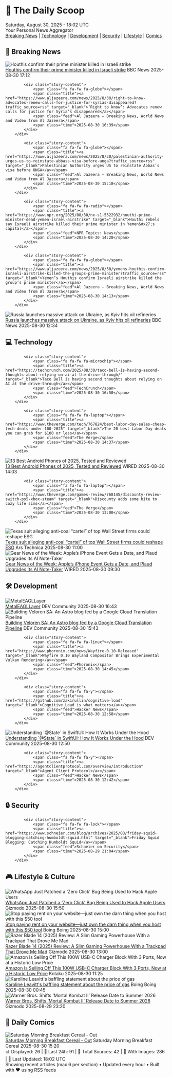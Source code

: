 <!-- Processing 54 RSS feeds at 2025-08-30 18:01:53 UTC -->
<!-- Processing: XKCD -->
<!-- Processing: Penny Arcade -->
<!-- Processing: Poorly Drawn Lines -->
<!-- Processing: Garfield -->
<!-- Processing: Girl Genius -->
<!-- Processing: Dinosaur Comics -->
<!-- Processing: BBC World News -->
<!-- Processing: BBC Breaking News -->
<!-- Processing: Al Jazeera Breaking News -->
<!-- Processing: NBC News Breaking -->
<!-- Processing: Sky News World -->
<!-- Processing: O'Reilly Radar -->
<!-- Processing: Slashdot -->
<!-- Processing: Lobsters Python -->
<!-- Processing: Hacker News -->
<!-- Processing: Phoronix Linux News -->
<!-- Processing: It's FOSS -->
<!-- Processing: OMG! Ubuntu -->
<!-- Processing: GitLab Blog -->
<!-- Processing: InfoQ -->
<!-- Processing: Martin Fowler -->
<!-- Processing: Coding Horror -->
<!-- Processing: Lifehacker -->
<!-- Processing: Boing Boing -->
<!-- Processing: Krebs on Security -->
<!-- Processing: Schneier on Security -->
<!-- Generated 2 new posts out of 26 feeds processed -->
<div class="newspaper-header">
    <h1 class="newspaper-title">📰 The Daily Scoop</h1>
    <div class="newspaper-date">Saturday, August 30, 2025 - 18:02 UTC</div>
    <div class="newspaper-subtitle">Your Personal News Aggregator</div>
</div>

<div class="newspaper-nav">
    <a href="#breaking">Breaking News</a> |
    <a href="#tech">Technology</a> |
    <a href="#dev">Development</a> |
    <a href="#security">Security</a> |
    <a href="#lifestyle">Lifestyle</a> |
    <a href="#webcomics">Comics</a>
</div>

<div class="news-section breaking-news" id="breaking">
<h2 class="section-header">🚨 Breaking News</h2>
<div class="stories-container">
<div class="story">
            <img src="https://ichef.bbci.co.uk/ace/standard/240/cpsprodpb/d209/live/eefe5f50-85b8-11f0-9cf6-cbf3e73ce2b9.jpg" alt="Houthis confirm their prime minister killed in Israeli strike" class="story-image" loading="lazy" onerror="this.style.display='none'">
            <div class="story-content">
                <span class="fa fa-fw fa-earth-americas"></span>
                <span class="title"><a href="https://www.bbc.com/news/articles/c620ykrxedwo?at_medium=RSS&at_campaign=rss" target="_blank">Houthis confirm their prime minister killed in Israeli strike</a></span>
                <span class="feed">BBC News</span>
                <span class="time">2025-08-30 17:12</span>
            </div>
        </div>
<div class="story">
            
            <div class="story-content">
                <span class="fa fa-fw fa-globe"></span>
                <span class="title"><a href="https://www.aljazeera.com/news/2025/8/30/right-to-know-advocates-renew-calls-for-justice-for-syrias-disappeared?traffic_source=rss" target="_blank">‘Right to know’: Advocates renew calls for justice for Syria’s disappeared</a></span>
                <span class="feed">Al Jazeera – Breaking News, World News and Video from Al Jazeera</span>
                <span class="time">2025-08-30 16:39</span>
            </div>
        </div>
<div class="story">
            
            <div class="story-content">
                <span class="fa fa-fw fa-globe"></span>
                <span class="title"><a href="https://www.aljazeera.com/news/2025/8/30/palestinian-authority-urges-us-to-reinstate-abbass-visa-before-unga?traffic_source=rss" target="_blank">Palestinian Authority urges US to reinstate Abbas’s visa before UNGA</a></span>
                <span class="feed">Al Jazeera – Breaking News, World News and Video from Al Jazeera</span>
                <span class="time">2025-08-30 15:18</span>
            </div>
        </div>
<div class="story">
            
            <div class="story-content">
                <span class="fa fa-fw fa-radio"></span>
                <span class="title"><a href="https://www.npr.org/2025/08/30/nx-s1-5522932/houthi-prime-minister-dead-yemen-israel-airstrike" target="_blank">Houthi rebels say Israeli airstrike killed their prime minister in Yemen&#x27;s capital</a></span>
                <span class="feed">NPR Topics: News</span>
                <span class="time">2025-08-30 14:28</span>
            </div>
        </div>
<div class="story">
            
            <div class="story-content">
                <span class="fa fa-fw fa-globe"></span>
                <span class="title"><a href="https://www.aljazeera.com/news/2025/8/30/yemens-houthis-confirm-israeli-airstrike-killed-the-groups-prime-minister?traffic_source=rss" target="_blank">Yemen’s Houthis confirm Israeli airstrike killed the group’s prime minister</a></span>
                <span class="feed">Al Jazeera – Breaking News, World News and Video from Al Jazeera</span>
                <span class="time">2025-08-30 14:13</span>
            </div>
        </div>
<div class="story">
            <img src="https://ichef.bbci.co.uk/ace/standard/240/cpsprodpb/c18f/live/86114700-8581-11f0-ab22-d347aa25866a.jpg" alt="Russia launches massive attack on Ukraine, as Kyiv hits oil refineries" class="story-image" loading="lazy" onerror="this.style.display='none'">
            <div class="story-content">
                <span class="fa fa-fw fa-earth-americas"></span>
                <span class="title"><a href="https://www.bbc.com/news/articles/c4g614x9kqko?at_medium=RSS&at_campaign=rss" target="_blank">Russia launches massive attack on Ukraine, as Kyiv hits oil refineries</a></span>
                <span class="feed">BBC News</span>
                <span class="time">2025-08-30 12:34</span>
            </div>
        </div>
</div>
</div>
<div class="news-section tech-news" id="tech">
<h2 class="section-header">💻 Technology</h2>
<div class="stories-container">
<div class="story">
            
            <div class="story-content">
                <span class="fa fa-fw fa-microchip"></span>
                <span class="title"><a href="https://techcrunch.com/2025/08/30/taco-bell-is-having-second-thoughts-about-relying-on-ai-at-the-drive-through/" target="_blank">Taco Bell is having second thoughts about relying on AI at the drive-through</a></span>
                <span class="feed">TechCrunch</span>
                <span class="time">2025-08-30 16:50</span>
            </div>
        </div>
<div class="story">
            
            <div class="story-content">
                <span class="fa fa-fw fa-laptop"></span>
                <span class="title"><a href="https://www.theverge.com/tech/767824/best-labor-day-sales-cheap-tech-deals-under-100-2025" target="_blank">The 20 best Labor Day deals you can grab for $100 or less</a></span>
                <span class="feed">The Verge</span>
                <span class="time">2025-08-30 14:37</span>
            </div>
        </div>
<div class="story">
            <img src="https://media.wired.com/photos/68b271cd7f16f1afd8326bee/master/pass/The%20Best%20Android%20Phones.png" alt="13 Best Android Phones of 2025, Tested and Reviewed" class="story-image" loading="lazy" onerror="this.style.display='none'">
            <div class="story-content">
                <span class="fa fa-fw fa-bolt"></span>
                <span class="title"><a href="https://www.wired.com/gallery/best-android-phones/" target="_blank">13 Best Android Phones of 2025, Tested and Reviewed</a></span>
                <span class="feed">WIRED</span>
                <span class="time">2025-08-30 14:03</span>
            </div>
        </div>
<div class="story">
            
            <div class="story-content">
                <span class="fa fa-fw fa-laptop"></span>
                <span class="title"><a href="https://www.theverge.com/games-review/768145/discounty-review-switch-ps5-xbox-steam" target="_blank">Discounty adds some bite to cozy life sims</a></span>
                <span class="feed">The Verge</span>
                <span class="time">2025-08-30 13:00</span>
            </div>
        </div>
<div class="story">
            <img src="https://cdn.arstechnica.net/wp-content/uploads/2015/07/wall-street-500x500.jpg" alt="Texas suit alleging anti-coal “cartel” of top Wall Street firms could reshape ESG" class="story-image" loading="lazy" onerror="this.style.display='none'">
            <div class="story-content">
                <span class="fa fa-fw fa-cog"></span>
                <span class="title"><a href="https://arstechnica.com/science/2025/08/texas-suit-alleging-anti-coal-cartel-of-top-wall-street-firms-could-reshape-esg/" target="_blank">Texas suit alleging anti-coal “cartel” of top Wall Street firms could reshape ESG</a></span>
                <span class="feed">Ars Technica</span>
                <span class="time">2025-08-30 11:00</span>
            </div>
        </div>
<div class="story">
            <img src="https://media.wired.com/photos/68b26bf7add3d03ad0473ca1/master/pass/Apple%20Invite%20SOURCE%20Apple.png" alt="Gear News of the Week: Apple’s iPhone Event Gets a Date, and Plaud Upgrades Its AI Note-Taker" class="story-image" loading="lazy" onerror="this.style.display='none'">
            <div class="story-content">
                <span class="fa fa-fw fa-bolt"></span>
                <span class="title"><a href="https://www.wired.com/story/gear-news-of-the-week-apples-iphone-event-gets-a-date-and-plaud-upgrades-its-ai-note-taker/" target="_blank">Gear News of the Week: Apple’s iPhone Event Gets a Date, and Plaud Upgrades Its AI Note-Taker</a></span>
                <span class="feed">WIRED</span>
                <span class="time">2025-08-30 09:30</span>
            </div>
        </div>
</div>
</div>
<div class="news-section dev-news" id="dev">
<h2 class="section-header">🛠️ Development</h2>
<div class="stories-container">
<div class="story">
            <img src="https://media2.dev.to/dynamic/image/width=800%2Cheight=%2Cfit=scale-down%2Cgravity=auto%2Cformat=auto/https%3A%2F%2Fdev-to-uploads.s3.amazonaws.com%2Fuploads%2Farticles%2F6fwo9ba174raz4vsz6bu.png" alt="MetalEAGLLayer" class="story-image" loading="lazy" onerror="this.style.display='none'">
            <div class="story-content">
                <span class="fa fa-fw fa-code"></span>
                <span class="title"><a href="https://dev.to/maxnxi/metaleagllayer-5d0l" target="_blank">MetalEAGLLayer</a></span>
                <span class="feed">DEV Community</span>
                <span class="time">2025-08-30 16:43</span>
            </div>
        </div>
<div class="story">
            <img src="https://media2.dev.to/dynamic/image/width=800%2Cheight=%2Cfit=scale-down%2Cgravity=auto%2Cformat=auto/https%3A%2F%2Fdev-to-uploads.s3.amazonaws.com%2Fuploads%2Farticles%2F3e7ubx9fbudbck2oe150.png" alt="Building Veloren SA: An Astro blog fed by a Google Cloud Translation Pipeline" class="story-image" loading="lazy" onerror="this.style.display='none'">
            <div class="story-content">
                <span class="fa fa-fw fa-code"></span>
                <span class="title"><a href="https://dev.to/hnrq/building-veloren-sa-an-astro-blog-fed-by-google-cloud-translation-pipeline-150" target="_blank">Building Veloren SA: An Astro blog fed by a Google Cloud Translation Pipeline</a></span>
                <span class="feed">DEV Community</span>
                <span class="time">2025-08-30 15:43</span>
            </div>
        </div>
<div class="story">
            
            <div class="story-content">
                <span class="fa fa-fw fa-linux"></span>
                <span class="title"><a href="https://www.phoronix.com/news/Wayfire-0.10-Released" target="_blank">Wayfire 0.10 Wayland Compositor Brings Experimental Vulkan Rendering</a></span>
                <span class="feed">Phoronix</span>
                <span class="time">2025-08-30 14:45</span>
            </div>
        </div>
<div class="story">
            
            <div class="story-content">
                <span class="fa fa-fw fa-y"></span>
                <span class="title"><a href="https://github.com/zakirullin/cognitive-load" target="_blank">Cognitive Load is what matters</a></span>
                <span class="feed">Hacker News</span>
                <span class="time">2025-08-30 12:58</span>
            </div>
        </div>
<div class="story">
            <img src="https://media2.dev.to/dynamic/image/width=800%2Cheight=%2Cfit=scale-down%2Cgravity=auto%2Cformat=auto/https%3A%2F%2Fdev-to-uploads.s3.amazonaws.com%2Fuploads%2Farticles%2Fwkl2qw1kwfattnhmus6f.png" alt="Understanding `@State` in SwiftUI: How It Works Under the Hood" class="story-image" loading="lazy" onerror="this.style.display='none'">
            <div class="story-content">
                <span class="fa fa-fw fa-code"></span>
                <span class="title"><a href="https://dev.to/karthikpala/understanding-state-in-swiftui-how-it-works-under-the-hood-3l5o" target="_blank">Understanding `@State` in SwiftUI: How It Works Under the Hood</a></span>
                <span class="feed">DEV Community</span>
                <span class="time">2025-08-30 12:50</span>
            </div>
        </div>
<div class="story">
            
            <div class="story-content">
                <span class="fa fa-fw fa-y"></span>
                <span class="title"><a href="https://agentclientprotocol.com/overview/introduction" target="_blank">Agent Client Protocol</a></span>
                <span class="feed">Hacker News</span>
                <span class="time">2025-08-30 12:42</span>
            </div>
        </div>
</div>
</div>
<div class="news-section security-news" id="security">
<h2 class="section-header">🔒 Security</h2>
<div class="stories-container">
<div class="story">
            
            <div class="story-content">
                <span class="fa fa-fw fa-lock"></span>
                <span class="title"><a href="https://www.schneier.com/blog/archives/2025/08/friday-squid-blogging-catching-humboldt-squid.html" target="_blank">Friday Squid Blogging: Catching Humboldt Squid</a></span>
                <span class="feed">Schneier on Security</span>
                <span class="time">2025-08-29 21:04</span>
            </div>
        </div>
</div>
</div>
<div class="news-section lifestyle-news" id="lifestyle">
<h2 class="section-header">🎮 Lifestyle & Culture</h2>
<div class="stories-container">
<div class="story">
            <img src="https://gizmodo.com/app/uploads/2025/05/Use-a-VPN-to-Unblock-WhatsApp-Calls-in-Qatar.jpg" alt="WhatsApp Just Patched a ‘Zero Click’ Bug Being Used to Hack Apple Users" class="story-image" loading="lazy" onerror="this.style.display='none'">
            <div class="story-content">
                <span class="fa fa-fw fa-computer"></span>
                <span class="title"><a href="https://gizmodo.com/whatsapp-zero-click-bug-apple-cybersecurity-2000650896" target="_blank">WhatsApp Just Patched a ‘Zero Click’ Bug Being Used to Hack Apple Users</a></span>
                <span class="feed">Gizmodo</span>
                <span class="time">2025-08-30 15:50</span>
            </div>
        </div>
<div class="story">
            <img src="https://i0.wp.com/boingboing.net/wp-content/uploads/2025/08/PawnHoster.jpg?fit=2250%2C1500&amp;quality=60&amp;ssl=1" alt="Stop paying rent on your website—just own the darn thing when you host with this $50 tool" class="story-image" loading="lazy" onerror="this.style.display='none'">
            <div class="story-content">
                <span class="fa fa-fw fa-arrow-right"></span>
                <span class="title"><a href="https://boingboing.net/2025/08/30/stop-paying-rent-on-your-website-just-own-the-darn-thing-when-you-host-with-this-50-tool.html" target="_blank">Stop paying rent on your website—just own the darn thing when you host with this $50 tool</a></span>
                <span class="feed">Boing Boing</span>
                <span class="time">2025-08-30 15:00</span>
            </div>
        </div>
<div class="story">
            <img src="https://gizmodo.com/app/uploads/2025/08/Razor-Blade-14-1.jpg" alt="Razer Blade 14 (2025) Review: A Slim Gaming Powerhouse With a Trackpad That Drove Me Mad" class="story-image" loading="lazy" onerror="this.style.display='none'">
            <div class="story-content">
                <span class="fa fa-fw fa-computer"></span>
                <span class="title"><a href="https://gizmodo.com/razer-blade-14-2025-review-a-slim-gaming-powerhouse-with-a-trackpad-that-drove-me-mad-2000648977" target="_blank">Razer Blade 14 (2025) Review: A Slim Gaming Powerhouse With a Trackpad That Drove Me Mad</a></span>
                <span class="feed">Gizmodo</span>
                <span class="time">2025-08-30 13:00</span>
            </div>
        </div>
<div class="story">
            <img src="https://kotaku.com/app/uploads/2025/08/baseus-100w.jpg" alt="Amazon Is Selling Off This 100W USB-C Charger Block With 3 Ports, Now at a Historic Low Price" class="story-image" loading="lazy" onerror="this.style.display='none'">
            <div class="story-content">
                <span class="fa fa-fw fa-gamepad"></span>
                <span class="title"><a href="https://kotaku.com/amazon-is-selling-off-this-100w-usb-c-charger-block-with-3-ports-now-at-a-historic-low-price-2000621687" target="_blank">Amazon Is Selling Off This 100W USB-C Charger Block With 3 Ports, Now at a Historic Low Price</a></span>
                <span class="feed">Kotaku</span>
                <span class="time">2025-08-30 11:25</span>
            </div>
        </div>
<div class="story">
            <img src="https://i0.wp.com/boingboing.net/wp-content/uploads/2025/02/Leavitt-1.jpeg?fit=1080%2C592&amp;quality=60&amp;ssl=1" alt="Karoline Leavitt&#x27;s baffling statement about the price of gas" class="story-image" loading="lazy" onerror="this.style.display='none'">
            <div class="story-content">
                <span class="fa fa-fw fa-arrow-right"></span>
                <span class="title"><a href="https://boingboing.net/2025/08/29/karoline-leavitts-baffling-statement-about-the-price-of-gas.html" target="_blank">Karoline Leavitt&#x27;s baffling statement about the price of gas</a></span>
                <span class="feed">Boing Boing</span>
                <span class="time">2025-08-30 00:45</span>
            </div>
        </div>
<div class="story">
            <img src="https://gizmodo.com/app/uploads/2025/08/Mortal-Kombat-II-Warner-Bros.jpg" alt="Warner Bros. Shifts ‘Mortal Kombat II’ Release Date to Summer 2026" class="story-image" loading="lazy" onerror="this.style.display='none'">
            <div class="story-content">
                <span class="fa fa-fw fa-computer"></span>
                <span class="title"><a href="https://gizmodo.com/warner-bros-shifts-mortal-kombat-ii-release-date-to-summer-2026-2000650940" target="_blank">Warner Bros. Shifts ‘Mortal Kombat II’ Release Date to Summer 2026</a></span>
                <span class="feed">Gizmodo</span>
                <span class="time">2025-08-29 23:20</span>
            </div>
        </div>
</div>
</div>
<div class="news-section webcomics-section" id="webcomics">
<h2 class="section-header">🎨 Daily Comics</h2>
<div class="stories-container">
<div class="story">
            <img src="https://www.smbc-comics.com/comics/1756237127-20250830.png" alt="Saturday Morning Breakfast Cereal - Out" class="story-image" loading="lazy" onerror="this.style.display='none'">
            <div class="story-content">
                <span class="fa fa-fw fa-smile"></span>
                <span class="title"><a href="https://www.smbc-comics.com/comic/out" target="_blank">Saturday Morning Breakfast Cereal - Out</a></span>
                <span class="feed">Saturday Morning Breakfast Cereal</span>
                <span class="time">2025-08-30 15:20</span>
            </div>
        </div>
</div>
</div>

<div class="newspaper-footer">
    <div class="stats">
        📊 Displayed: 26 | 📅 Last 24h: 91 | 📡 Total Sources: 42 | 📸 With Images: 286 |
        🔄 Last Updated: 18:02 UTC
    </div>
    <div class="footer-note">
        Showing recent articles (max 6 per section) • Updated every hour • Built with ❤️ using RSS feeds
    </div>
</div>
